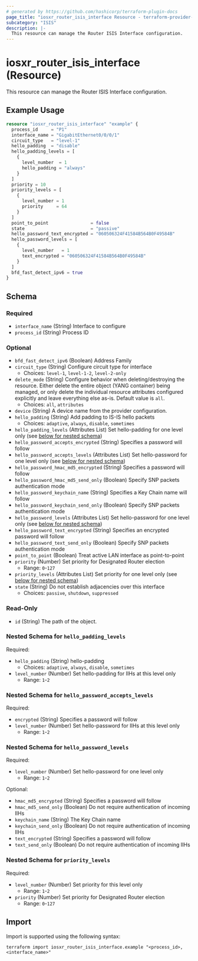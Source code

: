 ```yaml
---
# generated by https://github.com/hashicorp/terraform-plugin-docs
page_title: "iosxr_router_isis_interface Resource - terraform-provider-iosxr"
subcategory: "ISIS"
description: |-
  This resource can manage the Router ISIS Interface configuration.
---
```


# iosxr_router_isis_interface (Resource)

This resource can manage the Router ISIS Interface configuration.

## Example Usage

```terraform
resource "iosxr_router_isis_interface" "example" {
  process_id     = "P1"
  interface_name = "GigabitEthernet0/0/0/1"
  circuit_type   = "level-1"
  hello_padding  = "disable"
  hello_padding_levels = [
    {
      level_number  = 1
      hello_padding = "always"
    }
  ]
  priority = 10
  priority_levels = [
    {
      level_number = 1
      priority     = 64
    }
  ]
  point_to_point                = false
  state                         = "passive"
  hello_password_text_encrypted = "060506324F41584B564B0F49584B"
  hello_password_levels = [
    {
      level_number   = 1
      text_encrypted = "060506324F41584B564B0F49584B"
    }
  ]
  bfd_fast_detect_ipv6 = true
}
```

<!-- schema generated by tfplugindocs -->
## Schema

### Required

- `interface_name` (String) Interface to configure
- `process_id` (String) Process ID

### Optional

- `bfd_fast_detect_ipv6` (Boolean) Address Family
- `circuit_type` (String) Configure circuit type for interface
  - Choices: `level-1`, `level-1-2`, `level-2-only`
- `delete_mode` (String) Configure behavior when deleting/destroying the resource. Either delete the entire object (YANG container) being managed, or only delete the individual resource attributes configured explicitly and leave everything else as-is. Default value is `all`.
  - Choices: `all`, `attributes`
- `device` (String) A device name from the provider configuration.
- `hello_padding` (String) Add padding to IS-IS hello packets
  - Choices: `adaptive`, `always`, `disable`, `sometimes`
- `hello_padding_levels` (Attributes List) Set hello-padding for one level only (see [below for nested schema](#nestedatt--hello_padding_levels))
- `hello_password_accepts_encrypted` (String) Specifies a password will follow
- `hello_password_accepts_levels` (Attributes List) Set hello-password for one level only (see [below for nested schema](#nestedatt--hello_password_accepts_levels))
- `hello_password_hmac_md5_encrypted` (String) Specifies a password will follow
- `hello_password_hmac_md5_send_only` (Boolean) Specify SNP packets authentication mode
- `hello_password_keychain_name` (String) Specifies a Key Chain name will follow
- `hello_password_keychain_send_only` (Boolean) Specify SNP packets authentication mode
- `hello_password_levels` (Attributes List) Set hello-password for one level only (see [below for nested schema](#nestedatt--hello_password_levels))
- `hello_password_text_encrypted` (String) Specifies an encrypted password will follow
- `hello_password_text_send_only` (Boolean) Specify SNP packets authentication mode
- `point_to_point` (Boolean) Treat active LAN interface as point-to-point
- `priority` (Number) Set priority for Designated Router election
  - Range: `0`-`127`
- `priority_levels` (Attributes List) Set priority for one level only (see [below for nested schema](#nestedatt--priority_levels))
- `state` (String) Do not establish adjacencies over this interface
  - Choices: `passive`, `shutdown`, `suppressed`

### Read-Only

- `id` (String) The path of the object.

<a id="nestedatt--hello_padding_levels"></a>
### Nested Schema for `hello_padding_levels`

Required:

- `hello_padding` (String) hello-padding
  - Choices: `adaptive`, `always`, `disable`, `sometimes`
- `level_number` (Number) Set hello-padding for IIHs at this level only
  - Range: `1`-`2`


<a id="nestedatt--hello_password_accepts_levels"></a>
### Nested Schema for `hello_password_accepts_levels`

Required:

- `encrypted` (String) Specifies a password will follow
- `level_number` (Number) Set hello-password for IIHs at this level only
  - Range: `1`-`2`


<a id="nestedatt--hello_password_levels"></a>
### Nested Schema for `hello_password_levels`

Required:

- `level_number` (Number) Set hello-password for one level only
  - Range: `1`-`2`

Optional:

- `hmac_md5_encrypted` (String) Specifies a password will follow
- `hmac_md5_send_only` (Boolean) Do not require authentication of incoming IIHs
- `keychain_name` (String) The Key Chain name
- `keychain_send_only` (Boolean) Do not require authentication of incoming IIHs
- `text_encrypted` (String) Specifies a password will follow
- `text_send_only` (Boolean) Do not require authentication of incoming IIHs


<a id="nestedatt--priority_levels"></a>
### Nested Schema for `priority_levels`

Required:

- `level_number` (Number) Set priority for this level only
  - Range: `1`-`2`
- `priority` (Number) Set priority for Designated Router election
  - Range: `0`-`127`

## Import

Import is supported using the following syntax:

```shell
terraform import iosxr_router_isis_interface.example "<process_id>,<interface_name>"
```

